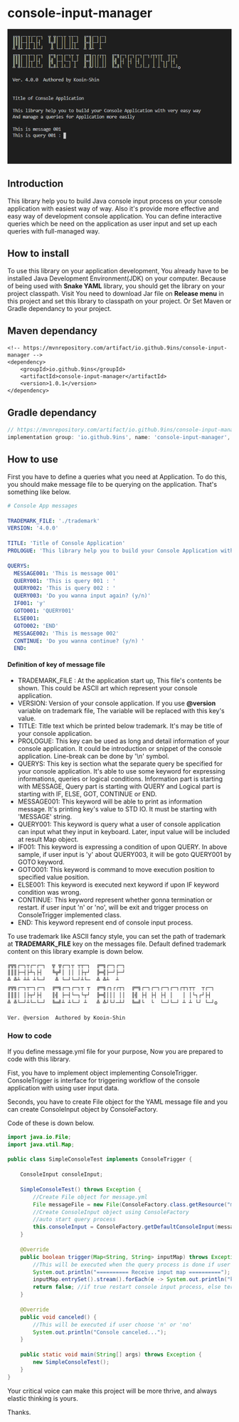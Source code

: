 # console-input-manager

 

![](./img/console.PNG)



## Introduction

This library help you to build Java console input process on your console application with easiest way of way.
Also it's provide more effective and easy way of development console application.
You can define interactive queries which be need on the application as user input and set up each queries with full-managed way.


## How to install

To use this library on your application development, You already have to be installed Java Development Environment(JDK)  on your computer.
Because of being used with **Snake YAML** library, you should get the library on your project classpath. Visit <a herf="https://mvnrepository.com/artifact/org.yaml/snakeyaml">
You need to download Jar file on **Release menu** in this project and set this library to classpath on your project. Or Set Maven or Gradle dependancy to your project.

 
## Maven dependancy
```pom
<!-- https://mvnrepository.com/artifact/io.github.9ins/console-input-manager -->
<dependency>
    <groupId>io.github.9ins</groupId>
    <artifactId>console-input-manager</artifactId>
    <version>1.0.1</version>
</dependency> 
```

 
## Gradle dependancy
```groovy
// https://mvnrepository.com/artifact/io.github.9ins/console-input-manager
implementation group: 'io.github.9ins', name: 'console-input-manager', version: '1.0.1' 
```

 
## How to use

First you have to define a queries what you need at Application. To do this, you should make message file to be querying on the application.
That's something like below.

```yaml
# Console App messages

TRADEMARK_FILE: './trademark'
VERSION: '4.0.0'

TITLE: 'Title of Console Application'
PROLOGUE: 'This library help you to build your Console Application with very easy way \nAnd manage a queries for Application more easily'

QUERYS:
  MESSAGE001: 'This is message 001'
  QUERY001: 'This is query 001 : '
  QUERY002: 'This is query 002 : '
  QUERY003: 'Do you wanna input again? (y/n)'
  IF001: 'y'
  GOTO001: 'QUERY001'
  ELSE001:
  GOTO002: 'END'
  MESSAGE002: 'This is message 002'
  CONTINUE: 'Do you wanna continue? (y/n) '    
  END:
```

#### Definition of key of message file

* TRADEMARK_FILE : At the application start up, This file's contents be shown. This could be ASCII art which represent your console application.
* VERSION: Version of your console application. If you use **@version** variable on trademark file, The variable will be replaced with this key's value.
* TITLE: Title text which be printed below trademark. It's may be title of your console application.
* PROLOGUE: This key can be used  as long and detail information of your console application. It could be introduction or snippet of the console application. Line-break can be done by '\n' symbol.
* QUERYS: This key is section what the separate query be specified for your console application. 
It's able to use some keyword for expressing informations, queries or logical conditions. Information part is starting with MESSAGE, Query part is starting with QUERY and Logical part is starting with IF, ELSE, GOT, CONTINUE or END.
* MESSAGE001: This keyword will be able to print as information message. It's printing key's value to STD IO. It must be starting with 'MESSAGE' string.
* QUERY001: This keyword is query what a user of console application can input what they input in keyboard. Later, input value will be included at result Map object.
* IF001: This keyword is expressing a condition of upon QUERY. In above sample, if user input is 'y' about QUERY003, it will be goto QUERY001 by GOTO keyword.
* GOTO001: This keyword is command to move execution position to specified value position.
* ELSE001: This keyword is executed next keyword if upon IF keyword condition was wrong.
* CONTINUE: This keyword represent whether gonna termination or restart. if user input 'n' or 'no', will be exit and trigger process on ConsoleTrigger implemented class.
* END: This keyword represent end of console input process.



To use trademark like ASCII fancy style, you can set the path of trademark at **TRADEMARK_FILE** key on the messages file. Default defined trademark content on this library example is down below.

```tex
╔╦╗┌─┐┬┌─┌─┐  ╦ ╦┌─┐┬ ┬┬─┐  ╔═╗┌─┐┌─┐                             
║║║├─┤├┴┐├┤   ╚╦╝│ ││ │├┬┘  ╠═╣├─┘├─┘                             
╩ ╩┴ ┴┴ ┴└─┘   ╩ └─┘└─┘┴└─  ╩ ╩┴  ┴                               
╔╦╗┌─┐┬─┐┌─┐  ╔═╗┌─┐┌─┐┬ ┬  ╔═╗┌┐┌┌┬┐  ╔═╗┌─┐┌─┐┌─┐┌─┐┌┬┐┬┬  ┬┌─┐ 
║║║│ │├┬┘├┤   ║╣ ├─┤└─┐└┬┘  ╠═╣│││ ││  ║╣ ├┤ ├┤ ├┤ │   │ │└┐┌┘├┤  
╩ ╩└─┘┴└─└─┘  ╚═╝┴ ┴└─┘ ┴   ╩ ╩┘└┘─┴┘  ╚═╝└  └  └─┘└─┘ ┴ ┴ └┘ └─┘o

Ver. @version  Authored by Kooin-Shin
```



### How to code

If you define message.yml file for your purpose, Now you are prepared to code with this library.

Fist, you have to implement object implementing ConsoleTrigger. ConsoleTrigger is interface for triggering workflow of the console application with using user input data.

Seconds,  you have to create File object for the YAML message file and you can create ConsoleInput object by ConsoleFactory.

Code of these is down below.

```java
import java.io.File;
import java.util.Map;

public class SimpleConsoleTest implements ConsoleTrigger { 

    ConsoleInput consoleInput;

    SimpleConsoleTest() throws Exception {
        //Create File object for message.yml
        File messageFile = new File(ConsoleFactory.class.getResource("messages.yml").toURI().getPath());
        //Create ConsoleInput object using ConsoleFactory
        //auto start query process
        this.consoleInput = ConsoleFactory.getDefaultConsoleInput(messageFile, this);
    }

    @Override    
    public boolean trigger(Map<String, String> inputMap) throws Exception {
        //This will be executed when the query process is done if user didn't choose 'n' or 'no'
        System.out.println("========== Receive input map ==========");
        inputMap.entrySet().stream().forEach(e -> System.out.println("key: "+e.getKey()+"   value: "+e.getValue()));
        return false; //if true restart console input process, else terminating the process.
    }

    @Override
    public void canceled() {
        //This will be executed if user choose 'n' or 'no'
        System.out.println("Console canceled...");        
    }   

    public static void main(String[] args) throws Exception {
        new SimpleConsoleTest();
    }
}
```



Your critical voice can make this project will be more thrive, and always elastic thinking is yours. 

Thanks.

